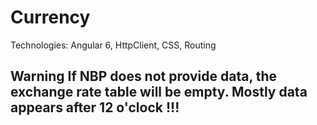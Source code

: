 # Currency
Technologies: Angular 6, HttpClient, CSS, Routing
## Warning If NBP does not provide data, the exchange rate table will be empty. Mostly data appears after 12 o'clock !!!
